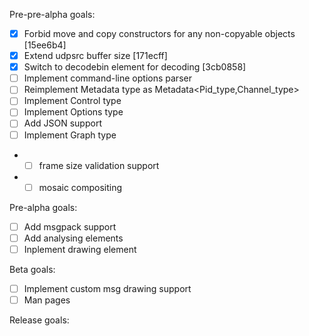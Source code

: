 Pre-pre-alpha goals:

- [x] Forbid move and copy constructors for any non-copyable objects [15ee6b4]
- [x] Extend udpsrc buffer size [171ecff]
- [x] Switch to decodebin element for decoding [3cb0858]
- [ ] Implement command-line options parser
- [ ] Reimplement Metadata type as Metadata<Pid_type,Channel_type>
- [ ] Implement Control type
- [ ] Implement Options type
- [ ] Add JSON support
- [ ] Implement Graph type
- - [ ] frame size validation support
- - [ ] mosaic compositing

Pre-alpha goals:

- [ ] Add msgpack support
- [ ] Add analysing elements
- [ ] Inplement drawing element

Beta goals:
- [ ] Implement custom msg drawing support
- [ ] Man pages

Release goals: